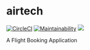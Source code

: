 # airtech
[![CircleCI](https://circleci.com/gh/sam-karis/airtech.svg?style=svg)](https://circleci.com/gh/sam-karis/airtech)
[![Maintainability](https://api.codeclimate.com/v1/badges/61b6e9292ffe0b651fff/maintainability)](https://codeclimate.com/github/sam-karis/airtech/maintainability)
<a href="https://codeclimate.com/github/sam-karis/airtech/test_coverage"><img src="https://api.codeclimate.com/v1/badges/61b6e9292ffe0b651fff/test_coverage" /></a>

A Flight Booking Application
